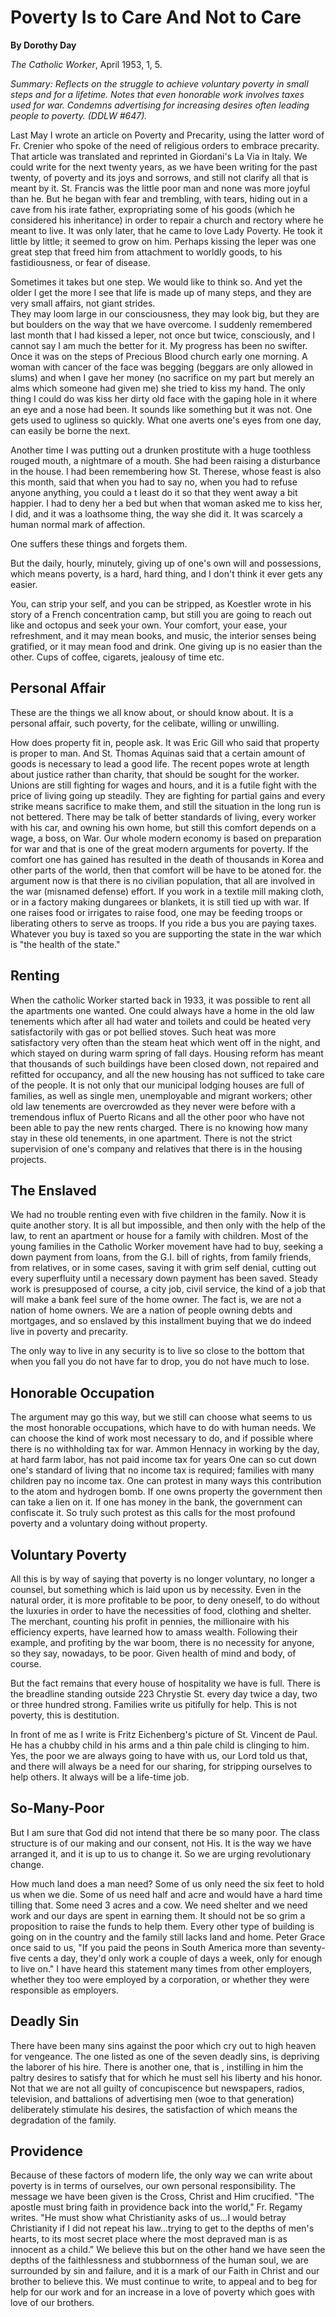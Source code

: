 Poverty Is to Care And Not to Care
==================================

**By Dorothy Day**

*The Catholic Worker*, April 1953, 1, 5.

*Summary: Reflects on the struggle to achieve voluntary poverty in small
steps and for a lifetime. Notes that even honorable work involves taxes
used for war. Condemns advertising for increasing desires often leading
people to poverty. (DDLW \#647).*

Last May I wrote an article on Poverty and Precarity, using the latter
word of Fr. Crenier who spoke of the need of religious orders to embrace
precarity. That article was translated and reprinted in Giordani's La
Via in Italy. We could write for the next twenty years, as we have been
writing for the past twenty, of poverty and its joys and sorrows, and
still not clarify all that is meant by it. St. Francis was the little
poor man and none was more joyful than he. But he began with fear and
trembling, with tears, hiding out in a cave from his irate father,
expropriating some of his goods (which he considered his inheritance) in
order to repair a church and rectory where he meant to live. It was only
later, that he came to love Lady Poverty. He took it little by little;
it seemed to grow on him. Perhaps kissing the leper was one great step
that freed him from attachment to worldly goods, to his fastidiousness,
or fear of disease.

Sometimes it takes but one step. We would like to think so. And yet the
older I get the more I see that life is made up of many steps, and they
are very small affairs, not giant strides. \
 They may loom large in our consciousness, they may look big, but they
are but boulders on the way that we have overcome. I suddenly remembered
last month that I had kissed a leper, not once but twice, consciously,
and I cannot say I am much the better for it. My progress has been no
swifter. Once it was on the steps of Precious Blood church early one
morning. A woman with cancer of the face was begging (beggars are only
allowed in slums) and when I gave her money (no sacrifice on my part but
merely an alms which someone had given me) she tried to kiss my hand.
The only thing I could do was kiss her dirty old face with the gaping
hole in it where an eye and a nose had been. It sounds like something
but it was not. One gets used to ugliness so quickly. What one averts
one's eyes from one day, can easily be borne the next.

Another time I was putting out a drunken prostitute with a huge
toothless rouged mouth, a nightmare of a mouth. She had been raising a
disturbance in the house. I had been remembering how St. Therese, whose
feast is also this month, said that when you had to say no, when you had
to refuse anyone anything, you could a t least do it so that they went
away a bit happier. I had to deny her a bed but when that woman asked me
to kiss her, I did, and it was a loathsome thing, the way she did it. It
was scarcely a human normal mark of affection.

One suffers these things and forgets them.

But the daily, hourly, minutely, giving up of one's own will and
possessions, which means poverty, is a hard, hard thing, and I don't
think it ever gets any easier.

You, can strip your self, and you can be stripped, as Koestler wrote in
his story of a French concentration camp, but still you are going to
reach out like and octopus and seek your own. Your comfort, your ease,
your refreshment, and it may mean books, and music, the interior senses
being gratified, or it may mean food and drink. One giving up is no
easier than the other. Cups of coffee, cigarets, jealousy of time etc.

Personal Affair
---------------

These are the things we all know about, or should know about. It is a
personal affair, such poverty, for the celibate, willing or unwilling.

How does property fit in, people ask. It was Eric Gill who said that
property is proper to man. And St. Thomas Aquinas said that a certain
amount of goods is necessary to lead a good life. The recent popes wrote
at length about justice rather than charity, that should be sought for
the worker. Unions are still fighting for wages and hours, and it is a
futile fight with the price of living going up steadily. They are
fighting for partial gains and every strike means sacrifice to make
them, and still the situation in the long run is not bettered. There may
be talk of better standards of living, every worker with his car, and
owning his own home, but still this comfort depends on a wage, a boss,
on War. Our whole modern economy is based on preparation for war and
that is one of the great modern arguments for poverty. If the comfort
one has gained has resulted in the death of thousands in Korea and other
parts of the world, then that comfort will be have to be atoned for. the
argument now is that there is no civilian population, that all are
involved in the war (misnamed defense) effort. If you work in a textile
mill making cloth, or in a factory making dungarees or blankets, it is
still tied up with war. If one raises food or irrigates to raise food,
one may be feeding troops or liberating others to serve as troops. If
you ride a bus you are paying taxes. Whatever you buy is taxed so you
are supporting the state in the war which is "the health of the state."

Renting
-------

When the catholic Worker started back in 1933, it was possible to rent
all the apartments one wanted. One could always have a home in the old
law tenements which after all had water and toilets and could be heated
very satisfactorily with gas or pot bellied stoves. Such heat was more
satisfactory very often than the steam heat which went off in the night,
and which stayed on during warm spring of fall days. Housing reform has
meant that thousands of such buildings have been closed down, not
repaired and refitted for occupancy, and all the new housing has not
sufficed to take care of the people. It is not only that our municipal
lodging houses are full of families, as well as single men, unemployable
and migrant workers; other old law tenements are overcrowded as they
never were before with a tremendous influx of Puerto Ricans and all the
other poor who have not been able to pay the new rents charged. There is
no knowing how many stay in these old tenements, in one apartment. There
is not the strict supervision of one's company and relatives that there
is in the housing projects.

The Enslaved
------------

We had no trouble renting even with five children in the family. Now it
is quite another story. It is all but impossible, and then only with the
help of the law, to rent an apartment or house for a family with
children. Most of the young families in the Catholic Worker movement
have had to buy, seeking a down payment from loans, from the G.I. bill
of rights, from family friends, from relatives, or in some cases, saving
it with grim self denial, cutting out every superfluity until a
necessary down payment has been saved. Steady work is presupposed of
course, a city job, civil service, the kind of a job that will make a
bank feel sure of the home owner. The fact is, we are not a nation of
home owners. We are a nation of people owning debts and mortgages, and
so enslaved by this installment buying that we do indeed live in poverty
and precarity.

The only way to live in any security is to live so close to the bottom
that when you fall you do not have far to drop, you do not have much to
lose.

Honorable Occupation
--------------------

The argument may go this way, but we still can choose what seems to us
the most honorable occupations, which have to do with human needs. We
can choose the kind of work most necessary to do, and if possible where
there is no withholding tax for war. Ammon Hennacy in working by the
day, at hard farm labor, has not paid income tax for years One can so
cut down one's standard of living that no income tax is required;
families with many children pay no income tax. One can protest in many
ways this contribution to the atom and hydrogen bomb. If one owns
property the government then can take a lien on it. If one has money in
the bank, the government can confiscate it. So truly such protest as
this calls for the most profound poverty and a voluntary doing without
property.

Voluntary Poverty
-----------------

All this is by way of saying that poverty is no longer voluntary, no
longer a counsel, but something which is laid upon us by necessity. Even
in the natural order, it is more profitable to be poor, to deny oneself,
to do without the luxuries in order to have the necessities of food,
clothing and shelter. The merchant, counting his profit in pennies, the
millionaire with his efficiency experts, have learned how to amass
wealth. Following their example, and profiting by the war boom, there is
no necessity for anyone, so they say, nowadays, to be poor. Given health
of mind and body, of course.

But the fact remains that every house of hospitality we have is full.
There is the breadline standing outside 223 Chrystie St. every day twice
a day, two or three hundred strong. Families write us pitifully for
help. This is not poverty, this is destitution.

In front of me as I write is Fritz Eichenberg's picture of St. Vincent
de Paul. He has a chubby child in his arms and a thin pale child is
clinging to him. Yes, the poor we are always going to have with us, our
Lord told us that, and there will always be a need for our sharing, for
stripping ourselves to help others. It always will be a life-time job.

So-Many-Poor
------------

But I am sure that God did not intend that there be so many poor. The
class structure is of our making and our consent, not His. It is the way
we have arranged it, and it is up to us to change it. So we are urging
revolutionary change.

How much land does a man need? Some of us only need the six feet to hold
us when we die. Some of us need half and acre and would have a hard time
tilling that. Some need 3 acres and a cow. We need shelter and we need
work and our days are spent in earning them. It should not be so grim a
proposition to raise the funds to help them. Every other type of
building is going on in the country and the family still lacks land and
home. Peter Grace once said to us, "If you paid the peons in South
America more than seventy-five cents a day, they'd only work a couple of
days a week, only for enough to live on." I have heard this statement
many times from other employers, whether they too were employed by a
corporation, or whether they were responsible as employers.

Deadly Sin
----------

There have been many sins against the poor which cry out to high heaven
for vengeance. The one listed as one of the seven deadly sins, is
depriving the laborer of his hire. There is another one, that is ,
instilling in him the paltry desires to satisfy that for which he must
sell his liberty and his honor. Not that we are not all guilty of
concupiscence but newspapers, radios, television, and battalions of
advertising men (woe to that generation) deliberately stimulate his
desires, the satisfaction of which means the degradation of the family.

Providence
----------

Because of these factors of modern life, the only way we can write about
poverty is in terms of ourselves, our own personal responsibility. The
message we have been given is the Cross, Christ and Him crucified. "The
apostle must bring faith in providence back into the world," Fr. Regamy
writes. "He must show what Christianity asks of us…I would betray
Christianity if I did not repeat his law…trying to get to the depths of
men's hearts, to its most secret place where the most depraved man is as
innocent as a child." We believe this but on the other hand we have seen
the depths of the faithlessness and stubbornness of the human soul, we
are surrounded by sin and failure, and it is a mark of our Faith in
Christ and our brother to believe this. We must continue to write, to
appeal and to beg for help for our work and for an increase in a love of
poverty which goes with love of our brothers.
